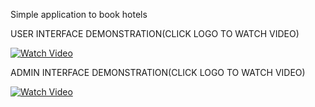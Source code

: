 
Simple application to book hotels

USER INTERFACE DEMONSTRATION(CLICK LOGO TO WATCH VIDEO)

[![Watch Video](https://www.dropbox.com/scl/fi/3fxfp6tic74f0g71732ph/ysss-booking.png?rlkey=z108r8ghhphk4ifx2ramm3s42&st=442qvrcn&dl=0)](https://www.veed.io/view/572f87e8-7a88-405c-9410-83275aac63e6)

ADMIN INTERFACE DEMONSTRATION(CLICK LOGO TO WATCH VIDEO)

[![Watch Video](https://www.dropbox.com/scl/fi/mslv2zwfm2pm809iu344s/ysss-booking-admin.png?rlkey=cnf2lw4sj46s2ba79qa3zy0cs&st=6a640kp2&dl=0)](https://www.veed.io/view/ad4cb58f-e36d-4407-b146-fc46aa5c2f54)
